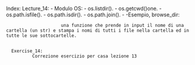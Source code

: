 Index:
       Lecture_14:
                - Modulo OS:
                        - os.listdir().
                        - os.getcwd()one. 
                        - os.path.isfile(). 
                        - os.path.isdir(). 
                        - os.path.join().
                        -
                -Esempio, browse_dir:
                         
                         una funzione che prende in input il nome di una cartella (un str) e stampa i nomi di tutti i file nella cartella ed in tutte le sue sottocartelle.
                

      Exercise_14:
              Correzione esercizio per casa lezione 13
